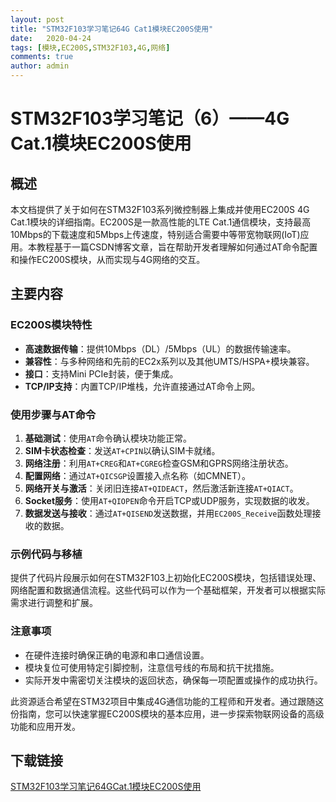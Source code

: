 ```yaml
---
layout: post
title: "STM32F103学习笔记64G Cat1模块EC200S使用"
date:   2020-04-24
tags: [模块,EC200S,STM32F103,4G,网络]
comments: true
author: admin
---
```

# STM32F103学习笔记（6）——4G Cat.1模块EC200S使用

## 概述

本文档提供了关于如何在STM32F103系列微控制器上集成并使用EC200S 4G Cat.1模块的详细指南。EC200S是一款高性能的LTE Cat.1通信模块，支持最高10Mbps的下载速度和5Mbps上传速度，特别适合需要中等带宽物联网(IoT)应用。本教程基于一篇CSDN博客文章，旨在帮助开发者理解如何通过AT命令配置和操作EC200S模块，从而实现与4G网络的交互。

## 主要内容

### EC200S模块特性

- **高速数据传输**：提供10Mbps（DL）/5Mbps（UL）的数据传输速率。
- **兼容性**：与多种网络和先前的EC2x系列以及其他UMTS/HSPA+模块兼容。
- **接口**：支持Mini PCIe封装，便于集成。
- **TCP/IP支持**：内置TCP/IP堆栈，允许直接通过AT命令上网。

### 使用步骤与AT命令

1. **基础测试**：使用`AT`命令确认模块功能正常。
2. **SIM卡状态检查**：发送`AT+CPIN`以确认SIM卡就绪。
3. **网络注册**：利用`AT+CREG`和`AT+CGREG`检查GSM和GPRS网络注册状态。
4. **配置网络**：通过`AT+QICSGP`设置接入点名称（如CMNET）。
5. **网络开关与激活**：关闭旧连接`AT+QIDEACT`，然后激活新连接`AT+QIACT`。
6. **Socket服务**：使用`AT+QIOPEN`命令开启TCP或UDP服务，实现数据的收发。
7. **数据发送与接收**：通过`AT+QISEND`发送数据，并用`EC200S_Receive`函数处理接收的数据。

### 示例代码与移植

提供了代码片段展示如何在STM32F103上初始化EC200S模块，包括错误处理、网络配置和数据通信流程。这些代码可以作为一个基础框架，开发者可以根据实际需求进行调整和扩展。

### 注意事项

- 在硬件连接时确保正确的电源和串口通信设置。
- 模块复位可使用特定引脚控制，注意信号线的布局和抗干扰措施。
- 实际开发中需密切关注模块的返回状态，确保每一项配置或操作的成功执行。

此资源适合希望在STM32项目中集成4G通信功能的工程师和开发者。通过跟随这份指南，您可以快速掌握EC200S模块的基本应用，进一步探索物联网设备的高级功能和应用开发。

## 下载链接

[STM32F103学习笔记64GCat.1模块EC200S使用](https://pan.quark.cn/s/39ddc68c350f)